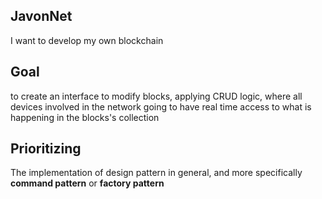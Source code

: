 ## JavonNet
I want to develop my own blockchain
## Goal
to create an interface to modify blocks, applying CRUD logic, where all devices involved in the network going to have real time access to what is happening in the blocks's collection 
## Prioritizing
The implementation of design pattern in general, and more specifically **command pattern** or **factory pattern**
